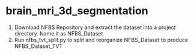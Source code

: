 # brain_mri_3d_segmentation

1. Download NFBS Repository and extract the dataset into a project directory. Name it as NFBS_Dataset
2. Run nfbs_tvt_split.py to split and reorganize NFBS_Dataset to produce NFBS_Dataset_TVT
